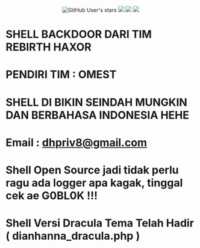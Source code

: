 <p align="center">
<img alt="GitHub User's stars" src="https://img.shields.io/github/stars/beruangsalju/shell?color=black&style=flat">
<img src="https://img.shields.io/github/forks/beruangsalju/shell?color=black&style=flat">
<img src="https://img.shields.io/badge/creator%20-omest-black?style=flat">
<img src="https://api.visitorbadge.io/api/visitors?path=https://github.com/beruangsalju/shell&style=flat&countColor=%black"> <br>

 # SHELL BACKDOOR DARI TIM REBIRTH HAXOR 
# PENDIRI TIM : OMEST
# SHELL DI BIKIN SEINDAH MUNGKIN DAN BERBAHASA INDONESIA HEHE
# Email : dhpriv8@gmail.com
# Shell Open Source jadi tidak perlu ragu ada logger apa kagak, tinggal cek ae G0BL0K !!!
# Shell Versi Dracula Tema Telah Hadir ( dianhanna_dracula.php )

